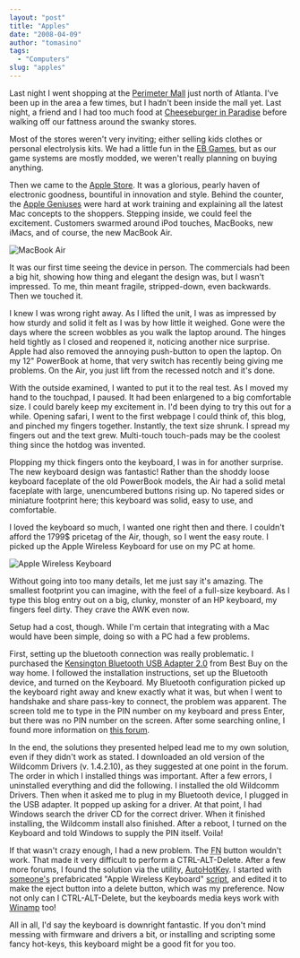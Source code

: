 ```yaml
---
layout: "post"
title: "Apples"
date: "2008-04-09"
author: "tomasino"
tags:
  - "Computers"
slug: "apples"
---
```


Last night I went shopping at the [Perimeter Mall][] just north of
Atlanta. I've been up in the area a few times, but I hadn't been inside
the mall yet. Last night, a friend and I had too much food at
[Cheeseburger in Paradise][] before walking off our fattness around the
swanky stores.

Most of the stores weren't very inviting; either selling kids clothes or
personal electrolysis kits. We had a little fun in the [EB Games][], but
as our game systems are mostly modded, we weren't really planning on
buying anything.

Then we came to the [Apple Store][]. It was a glorious, pearly haven of
electronic goodness, bountiful in innovation and style. Behind the
counter, the [Apple Geniuses][] were hard at work training and
explaining all the latest Mac concepts to the shoppers. Stepping inside,
we could feel the excitement. Customers swarmed around iPod touches,
MacBooks, new iMacs, and of course, the new MacBook Air.

![MacBook Air][]

It was our first time seeing the device in person. The commercials had
been a big hit, showing how thing and elegant the design was, but I
wasn't impressed. To me, thin meant fragile, stripped-down, even
backwards. Then we touched it.

I knew I was wrong right away. As I lifted the unit, I was as impressed
by how sturdy and solid it felt as I was by how little it weighed. Gone
were the days where the screen wobbles as you walk the laptop around.
The hinges held tightly as I closed and reopened it, noticing another
nice surprise. Apple had also removed the annoying push-button to open
the laptop. On my 12" PowerBook at home, that very switch has recently
being giving me problems. On the Air, you just lift from the recessed
notch and it's done.

With the outside examined, I wanted to put it to the real test. As I
moved my hand to the touchpad, I paused. It had been enlargened to a big
comfortable size. I could barely keep my excitement in. I'd been dying
to try this out for a while. Opening safari, I went to the first webpage
I could think of, this blog, and pinched my fingers together. Instantly,
the text size shrunk. I spread my fingers out and the text grew.
Multi-touch touch-pads may be the coolest thing since the hotdog was
invented.

Plopping my thick fingers onto the keyboard, I was in for another
surprise. The new keyboard design was fantastic! Rather than the shoddy
loose keyboard faceplate of the old PowerBook models, the Air had a
solid metal faceplate with large, unencumbered buttons rising up. No
tapered sides or miniature footprint here; this keyboard was solid, easy
to use, and comfortable.

I loved the keyboard so much, I wanted one right then and there. I
couldn't afford the 1799\$ pricetag of the Air, though, so I went the
easy route. I picked up the Apple Wireless Keyboard for use on my PC at
home.

![Apple Wireless Keyboard][]

Without going into too many details, let me just say it's amazing. The
smallest footprint you can imagine, with the feel of a full-size
keyboard. As I type this blog entry out on a big, clunky, monster of an
HP keyboard, my fingers feel dirty. They crave the AWK even now.

Setup had a cost, though. While I'm certain that integrating with a Mac
would have been simple, doing so with a PC had a few problems.

First, setting up the bluetooth connection was really problematic. I
purchased the [Kensington Bluetooth USB Adapter 2.0][] from Best Buy on
the way home. I followed the installation instructions, set up the
Bluetooth device, and turned on the Keyboard. My Bluetooth configuration
picked up the keyboard right away and knew exactly what it was, but when
I went to handshake and share pass-key to connect, the problem was
apparent. The screen told me to type in the PIN number on my keyboard
and press Enter, but there was no PIN number on the screen. After some
searching online, I found more information on [this forum][].

In the end, the solutions they presented helped lead me to my own
solution, even if they didn't work as stated. I downloaded an old
version of the Wildcomm Drivers (v. 1.4.2.10), as they suggested at one
point in the forum. The order in which I installed things was important.
After a few errors, I uninstalled everything and did the following. I
installed the old Wildcomm Drivers. Then when it asked me to plug in my
Bluetooth device, I plugged in the USB adapter. It popped up asking for
a driver. At that point, I had Windows search the driver CD for the
correct driver. When it finished installing, the Wildcomm install also
finished. After a reboot, I turned on the Keyboard and told Windows to
supply the PIN itself. Voila!

If that wasn't crazy enough, I had a new problem. The
<acronym title="Function">FN</acronym> button wouldn't work. That made
it very difficult to perform a CTRL-ALT-Delete. After a few more forums,
I found the solution via the utility, [AutoHotKey][]. I started with
[someone's][] prefabricated "Apple Wireless Keyboard" [script][], and
edited it to make the eject button into a delete button, which was my
preference. Now not only can I CTRL-ALT-Delete, but the keyboards media
keys work with [Winamp][] too!

All in all, I'd say the keyboard is downright fantastic. If you don't
mind messing with firmware and drivers a bit, or installing and
scripting some fancy hot-keys, this keyboard might be a good fit for you
too.

  [Perimeter Mall]: //www.perimetermall.com/
  [Cheeseburger in Paradise]: //www.cheeseburgerinparadise.com/
  [EB Games]: //www.ebgames.com/
  [Apple Store]: //www.apple.com
  [Apple Geniuses]: //www.apple.com/retail/geniusbar/
  [MacBook Air]: //blog.tomasino.org/images/apple-macbook-air.jpg
  [Apple Wireless Keyboard]: //blog.tomasino.org/images/apple-wireless-keyboard.jpg
  [Kensington Bluetooth USB Adapter 2.0]: //us.kensington.com/html/9403.html
  [this forum]: //www.neowin.net/forum/lofiversion/index.php/t285546.html
  [AutoHotKey]: //www.autohotkey.com/
  [someone's]: //www.autohotkey.com/forum/topic6367.html
  [script]: //brrp.mine.nu/fnkey/files/AppleWirelessKeyboard.zip
  [Winamp]: //www.winamp.com
